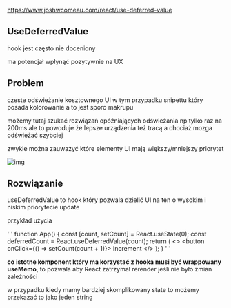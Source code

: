 https://www.joshwcomeau.com/react/use-deferred-value

## UseDeferredValue

hook jest często nie doceniony 

ma potencjał wpłynąć pozytywnie na UX

## Problem 

czeste odświeżanie kosztownego UI w tym przypadku snipettu który posada kolorowanie a to jest sporo makrupu

możemy tutaj szukać rozwiązań opóźniających odświeżania np tylko raz na 200ms ale to powoduje że lepsze urządzenia też tracą a chociaż mozga odświeżać szybciej 

zwykle można zauważyć które elementy UI mają większy/mniejszy priorytet 

![img](https://www.joshwcomeau.com/images/use-deferred-value/high-vs-low-priority.png)

## Rozwiązanie 

useDeferredValue to hook który pozwala dzielić UI na ten o wysokim i niskim priorytecie update 

przykład użycia

'''
function App() {
  const [count, setCount] = React.useState(0);
  const deferredCount = React.useDeferredValue(count);
  return (
    <>
      <ImportantStuff count={count} />
      <SlowStuff count={deferredCount} />
      <button onClick={() => setCount(count + 1)}>
        Increment
      </button>
    </>
  );
}
'''

**co istotne komponent który ma korzystać z hooka musi być wrappowany useMemo**, to pozwala aby React zatrzymał rerender jeśli nie było zmian zależności 

w przypadku kiedy mamy bardziej skomplikowany state to możemy przekazać to jako jeden string


